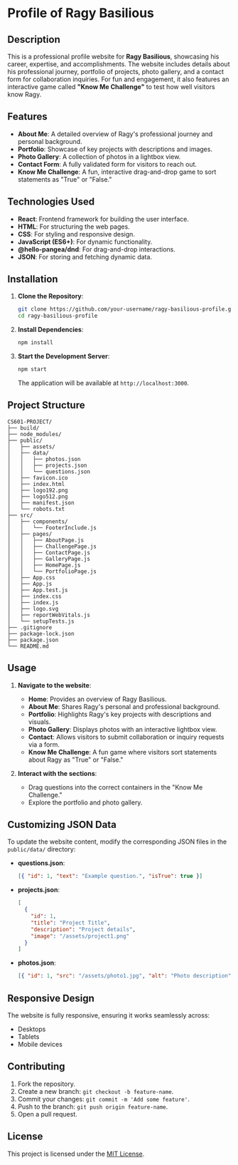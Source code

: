 # **Profile of Ragy Basilious**

## **Description**

This is a professional profile website for **Ragy Basilious**, showcasing his career, expertise, and accomplishments. The website includes details about his professional journey, portfolio of projects, photo gallery, and a contact form for collaboration inquiries. For fun and engagement, it also features an interactive game called **"Know Me Challenge"** to test how well visitors know Ragy.

## **Features**

- **About Me**: A detailed overview of Ragy's professional journey and personal background.
- **Portfolio**: Showcase of key projects with descriptions and images.
- **Photo Gallery**: A collection of photos in a lightbox view.
- **Contact Form**: A fully validated form for visitors to reach out.
- **Know Me Challenge**: A fun, interactive drag-and-drop game to sort statements as "True" or "False."

## **Technologies Used**

- **React**: Frontend framework for building the user interface.
- **HTML**: For structuring the web pages.
- **CSS**: For styling and responsive design.
- **JavaScript (ES6+)**: For dynamic functionality.
- **@hello-pangea/dnd**: For drag-and-drop interactions.
- **JSON**: For storing and fetching dynamic data.

## **Installation**

1. **Clone the Repository**:

   ```bash
   git clone https://github.com/your-username/ragy-basilious-profile.git
   cd ragy-basilious-profile
   ```

2. **Install Dependencies**:

   ```bash
   npm install
   ```

3. **Start the Development Server**:
   ```bash
   npm start
   ```
   The application will be available at `http://localhost:3000`.

## **Project Structure**

```
CS601-PROJECT/
├── build/
├── node_modules/
├── public/
│   ├── assets/
│   ├── data/
│   │   ├── photos.json
│   │   ├── projects.json
│   │   └── questions.json
│   ├── favicon.ico
│   ├── index.html
│   ├── logo192.png
│   ├── logo512.png
│   ├── manifest.json
│   └── robots.txt
├── src/
│   ├── components/
│   │   └── FooterInclude.js
│   ├── pages/
│   │   ├── AboutPage.js
│   │   ├── ChallengePage.js
│   │   ├── ContactPage.js
│   │   ├── GalleryPage.js
│   │   ├── HomePage.js
│   │   └── PortfolioPage.js
│   ├── App.css
│   ├── App.js
│   ├── App.test.js
│   ├── index.css
│   ├── index.js
│   ├── logo.svg
│   ├── reportWebVitals.js
│   └── setupTests.js
├── .gitignore
├── package-lock.json
├── package.json
└── README.md
```

## **Usage**

1. **Navigate to the website**:

   - **Home**: Provides an overview of Ragy Basilious.
   - **About Me**: Shares Ragy's personal and professional background.
   - **Portfolio**: Highlights Ragy's key projects with descriptions and visuals.
   - **Photo Gallery**: Displays photos with an interactive lightbox view.
   - **Contact**: Allows visitors to submit collaboration or inquiry requests via a form.
   - **Know Me Challenge**: A fun game where visitors sort statements about Ragy as "True" or "False."

2. **Interact with the sections**:
   - Drag questions into the correct containers in the "Know Me Challenge."
   - Explore the portfolio and photo gallery.

## **Customizing JSON Data**

To update the website content, modify the corresponding JSON files in the `public/data/` directory:

- **questions.json**:

  ```json
  [{ "id": 1, "text": "Example question.", "isTrue": true }]
  ```

- **projects.json**:

  ```json
  [
    {
      "id": 1,
      "title": "Project Title",
      "description": "Project details",
      "image": "/assets/project1.png"
    }
  ]
  ```

- **photos.json**:
  ```json
  [{ "id": 1, "src": "/assets/photo1.jpg", "alt": "Photo description" }]
  ```

## **Responsive Design**

The website is fully responsive, ensuring it works seamlessly across:

- Desktops
- Tablets
- Mobile devices

## **Contributing**

1. Fork the repository.
2. Create a new branch: `git checkout -b feature-name`.
3. Commit your changes: `git commit -m 'Add some feature'`.
4. Push to the branch: `git push origin feature-name`.
5. Open a pull request.

## **License**

This project is licensed under the [MIT License](LICENSE).
